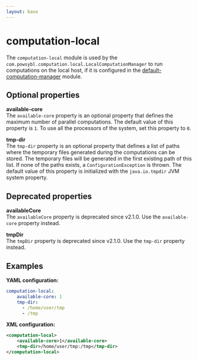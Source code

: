 ```yaml
---
layout: base
---
```


# computation-local
The `computation-local` module is used by the `com.powsybl.computation.local.LocalComputationManager` to run computations on the local host, if it is configured in the [default-computation-manager](default-computation-manager.md) module.

## Optional properties

**available-core**  
The `available-core` property is an optional property that defines the maximum number of parallel computations. The default value of this property is `1`. To use all the processors of the system, set this property to `0`.

**tmp-dir**  
The `tmp-dir` property is an optional property that defines a list of paths where the temporary files generated during the computations can be stored. The temporary files will be generated in the first existing path of this list. If none of the paths exists, a `ConfigurationException` is thrown. The default value of this property is initialized with the `java.io.tmpdir` JVM system property.

## Deprecated properties

**availableCore**  
The `availableCore` property is deprecated since v2.1.0. Use the `available-core` property instead.

**tmpDir**  
The `tmpDir` property is deprecated since v2.1.0. Use the `tmp-dir` property instead.

## Examples

**YAML configuration:**
```yaml
computation-local:
    available-core: 1
    tmp-dir:
      - /home/user/tmp
      - /tmp
```

**XML configuration:**
```xml
<computation-local>
    <available-core>1</available-core>
    <tmp-dir>/home/user/tmp:/tmp</tmp-dir>
</computation-local>
```

